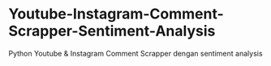 # Youtube-Instagram-Comment-Scrapper-Sentiment-Analysis
Python Youtube &amp; Instagram Comment Scrapper dengan sentiment analysis 
